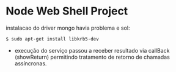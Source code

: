 # Node Web Shell Project

instalacao do driver mongo havia problema e sol:
```sh
$ sudo apt-get install libkrb5-dev
```

- execução do serviço passou a receber resultado via callBack (showReturn) permitindo tratamento de retorno de chamadas assíncronas.
